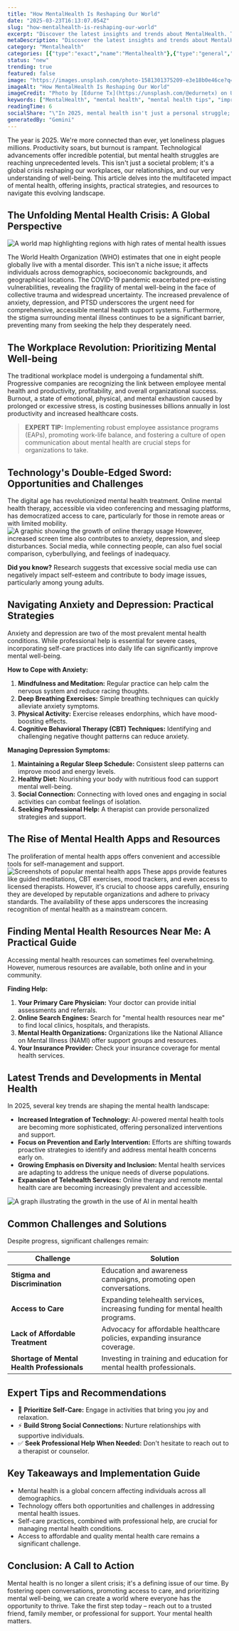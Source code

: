 ```yaml
---
title: "How MentalHealth Is Reshaping Our World"
date: "2025-03-23T16:13:07.054Z"
slug: "how-mentalhealth-is-reshaping-our-world"
excerpt: "Discover the latest insights and trends about MentalHealth. This comprehensive guide covers everything you need to know about MentalHealth in 2025."
metaDescription: "Discover the latest insights and trends about MentalHealth. This comprehensive guide covers everything you need to know about MentalHealth in 2025."
category: "Mentalhealth"
categories: [{"type":"exact","name":"Mentalhealth"},{"type":"general","name":"Healthcare"},{"type":"medium","name":"Therapy"},{"type":"specific","name":"Cognitive Behavioral Therapy"},{"type":"niche","name":"Exposure Therapy"}]
status: "new"
trending: true
featured: false
image: "https://images.unsplash.com/photo-1581301375209-e3e18b0e46ce?q=85&w=1200&fit=max&fm=webp&auto=compress"
imageAlt: "How MentalHealth Is Reshaping Our World"
imageCredit: "Photo by [Edurne Tx](https://unsplash.com/@edurnetx) on Unsplash"
keywords: ["MentalHealth", "mental health", "mental health tips", "improve mental health", "mental health treatment", "online mental health therapy", "best mental health apps", "mental health resources near me", "how to cope with anxiety", "managing depression symptoms"]
readingTime: 6
socialShare: "\"In 2025, mental health isn't just a personal struggle; it's reshaping our workplaces, our relationships, and the very fabric of society.  Let's prioritize well-being, not just productivity.\""
generatedBy: "Gemini"
---
```




The year is 2025.  We're more connected than ever, yet loneliness plagues millions.  Productivity soars, but burnout is rampant.  Technological advancements offer incredible potential, but mental health struggles are reaching unprecedented levels. This isn't just a societal problem; it's a global crisis reshaping our workplaces, our relationships, and our very understanding of well-being. This article delves into the multifaceted impact of mental health, offering insights, practical strategies, and resources to navigate this evolving landscape.

## The Unfolding Mental Health Crisis: A Global Perspective

![A world map highlighting regions with high rates of mental health issues](https://images.unsplash.com/photo-1581301375209-e3e18b0e46ce?q=85&w=1200&fit=max&fm=webp&auto=compress)

The World Health Organization (WHO) estimates that one in eight people globally live with a mental disorder.  This isn't a niche issue; it affects individuals across demographics, socioeconomic backgrounds, and geographical locations.  The COVID-19 pandemic exacerbated pre-existing vulnerabilities, revealing the fragility of mental well-being in the face of collective trauma and widespread uncertainty.  The increased prevalence of anxiety, depression, and PTSD underscores the urgent need for comprehensive, accessible mental health support systems.  Furthermore, the stigma surrounding mental illness continues to be a significant barrier, preventing many from seeking the help they desperately need.

##  The Workplace Revolution: Prioritizing Mental Well-being

The traditional workplace model is undergoing a fundamental shift.  Progressive companies are recognizing the link between employee mental health and productivity, profitability, and overall organizational success.  Burnout, a state of emotional, physical, and mental exhaustion caused by prolonged or excessive stress, is costing businesses billions annually in lost productivity and increased healthcare costs.

> **EXPERT TIP:**  Implementing robust employee assistance programs (EAPs), promoting work-life balance, and fostering a culture of open communication about mental health are crucial steps for organizations to take.

##  Technology's Double-Edged Sword: Opportunities and Challenges

The digital age has revolutionized mental health treatment.  Online mental health therapy, accessible via video conferencing and messaging platforms, has democratized access to care, particularly for those in remote areas or with limited mobility.  ![A graphic showing the growth of online therapy usage](https://images.unsplash.com/photo-1633895581945-afea9a307288?q=85&w=1200&fit=max&fm=webp&auto=compress)  However, increased screen time also contributes to anxiety, depression, and sleep disturbances.  Social media, while connecting people, can also fuel social comparison, cyberbullying, and feelings of inadequacy.

**Did you know?**  Research suggests that excessive social media use can negatively impact self-esteem and contribute to body image issues, particularly among young adults.

##  Navigating Anxiety and Depression: Practical Strategies

Anxiety and depression are two of the most prevalent mental health conditions.  While professional help is essential for severe cases, incorporating self-care practices into daily life can significantly improve mental well-being.

**How to Cope with Anxiety:**

1.  **Mindfulness and Meditation:**  Regular practice can help calm the nervous system and reduce racing thoughts.
2.  **Deep Breathing Exercises:**  Simple breathing techniques can quickly alleviate anxiety symptoms.
3.  **Physical Activity:**  Exercise releases endorphins, which have mood-boosting effects.
4.  **Cognitive Behavioral Therapy (CBT) Techniques:**  Identifying and challenging negative thought patterns can reduce anxiety.

**Managing Depression Symptoms:**

1.  **Maintaining a Regular Sleep Schedule:**  Consistent sleep patterns can improve mood and energy levels.
2.  **Healthy Diet:**  Nourishing your body with nutritious food can support mental well-being.
3.  **Social Connection:**  Connecting with loved ones and engaging in social activities can combat feelings of isolation.
4.  **Seeking Professional Help:**  A therapist can provide personalized strategies and support.

##  The Rise of Mental Health Apps and Resources

The proliferation of mental health apps offers convenient and accessible tools for self-management and support.  ![Screenshots of popular mental health apps](https://images.unsplash.com/photo-1568789066155-ae0e93fea402?q=85&w=1200&fit=max&fm=webp&auto=compress)  These apps provide features like guided meditations, CBT exercises, mood trackers, and even access to licensed therapists.  However, it's crucial to choose apps carefully, ensuring they are developed by reputable organizations and adhere to privacy standards.  The availability of these apps underscores the increasing recognition of mental health as a mainstream concern.

##  Finding Mental Health Resources Near Me: A Practical Guide

Accessing mental health resources can sometimes feel overwhelming.  However, numerous resources are available, both online and in your community.

**Finding Help:**

1.  **Your Primary Care Physician:**  Your doctor can provide initial assessments and referrals.
2.  **Online Search Engines:**  Search for "mental health resources near me" to find local clinics, hospitals, and therapists.
3.  **Mental Health Organizations:**  Organizations like the National Alliance on Mental Illness (NAMI) offer support groups and resources.
4.  **Your Insurance Provider:**  Check your insurance coverage for mental health services.

##  Latest Trends and Developments in Mental Health

In 2025, several key trends are shaping the mental health landscape:

*   **Increased Integration of Technology:**  AI-powered mental health tools are becoming more sophisticated, offering personalized interventions and support.
*   **Focus on Prevention and Early Intervention:**  Efforts are shifting towards proactive strategies to identify and address mental health concerns early on.
*   **Growing Emphasis on Diversity and Inclusion:**  Mental health services are adapting to address the unique needs of diverse populations.
*   **Expansion of Telehealth Services:**  Online therapy and remote mental health care are becoming increasingly prevalent and accessible.

![A graph illustrating the growth in the use of AI in mental health](https://images.unsplash.com/photo-1568789054936-1197f39c93be?q=85&w=1200&fit=max&fm=webp&auto=compress)

##  Common Challenges and Solutions

Despite progress, significant challenges remain:

| Challenge                     | Solution                                                                |
|------------------------------|-------------------------------------------------------------------------|
| **Stigma and Discrimination** | Education and awareness campaigns, promoting open conversations.          |
| **Access to Care**           | Expanding telehealth services, increasing funding for mental health programs. |
| **Lack of Affordable Treatment** | Advocacy for affordable healthcare policies, expanding insurance coverage. |
| **Shortage of Mental Health Professionals** | Investing in training and education for mental health professionals.     |

##  Expert Tips and Recommendations

*   🔑 **Prioritize Self-Care:**  Engage in activities that bring you joy and relaxation.
*   ⚡ **Build Strong Social Connections:**  Nurture relationships with supportive individuals.
*   ✅ **Seek Professional Help When Needed:**  Don't hesitate to reach out to a therapist or counselor.

## Key Takeaways and Implementation Guide

*   Mental health is a global concern affecting individuals across all demographics.
*   Technology offers both opportunities and challenges in addressing mental health issues.
*   Self-care practices, combined with professional help, are crucial for managing mental health conditions.
*   Access to affordable and quality mental health care remains a significant challenge.

## Conclusion:  A Call to Action

Mental health is no longer a silent crisis; it's a defining issue of our time.  By fostering open conversations, promoting access to care, and prioritizing mental well-being, we can create a world where everyone has the opportunity to thrive.  Take the first step today – reach out to a trusted friend, family member, or professional for support.  Your mental health matters.

